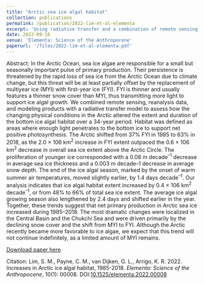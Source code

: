 ```yaml
---
title: "Arctic sea ice algal habitat"
collection: publications
permalink: /publication/2022-lim-et-al-elementa
excerpt: 'Using radiative transfer and a combination of remote sensing and model datasets, we found that the extent and duration of sea ice algal habitat in the Arctic increased during 1985-2018. This was due to the shift from multiyear ice to thinner first-year ice with a thinner snow cover. As ice-free summers in the Arctic are expected around 2050, we predict that this increase will be short-lived.'
date: 2022-09-16
venue: 'Elementa: Science of the Anthropocene'
paperurl: '/files/2022-lim-et-al-elementa.pdf'
---
```

Abstract: In the Arctic Ocean, sea ice algae are responsible for a small but seasonally important pulse of primary production. Their persistence is threatened by the rapid loss of sea ice from the Arctic Ocean due to climate change, but this threat will be at least partially offset by the replacement of multiyear ice (MYI) with first-year ice (FYI). FYI is thinner and usually features a thinner snow cover than MYI, thus transmitting more light to support ice algal growth. We combined remote sensing, reanalysis data, and modeling products with a radiative transfer model to assess how the changing physical conditions in the Arctic altered the extent and duration of the bottom ice algal habitat over a 34-year period. Habitat was defined as areas where enough light penetrates to the bottom ice to support net positive photosynthesis. The Arctic shifted from 37% FYI in 1985 to 63% in 2018, as the 2.0 × 106 km<sup>2</sup> increase in FYI extent outpaced the 0.6 × 106 km<sup>2</sup> decrease in overall sea ice extent above the Arctic Circle. The proliferation of younger ice corresponded with a 0.08 m decade<sup>–1</sup> decrease in average sea ice thickness and a 0.003 m decade–1 decrease in average snow depth. The end of the ice algal season, marked by the onset of warm summer air temperatures, moved slightly earlier, by 1.4 days decade<sup>–1</sup>. Our analysis indicates that ice algal habitat extent increased by 0.4 × 106 km<sup>2</sup> decade<sup>–1</sup>, or from 48% to 66% of total sea ice extent. The average ice algal growing season also lengthened by 2.4 days and shifted earlier in the year. Together, these trends suggest that net primary production in Arctic sea ice increased during 1985–2018. The most dramatic changes were localized in the Central Basin and the Chukchi Sea and were driven primarily by the declining snow cover and the shift from MYI to FYI. Although the Arctic recently became more favorable to ice algae, we expect that this trend will not continue indefinitely, as a limited amount of MYI remains.

[Download paper here](/files/2022-lim-et-al-elementa.pdf)

Citation: Lim, S. M., Payne, C. M., van Dijken, G. L., Arrigo, K. R. 2022. Increases in Arctic ice algal habitat, 1985-2018. _Elementa: Science of the Anthropocene_, 10(1): 00008. DOI:[10.1525/elementa.2022.00008](https://dx.doi.org/10.1525/elementa.2022.00008)